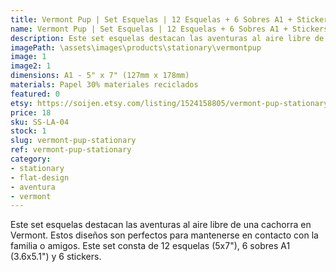 ```yaml
---
title: Vermont Pup | Set Esquelas | 12 Esquelas + 6 Sobres A1 + Stickers
name: Vermont Pup | Set Esquelas | 12 Esquelas + 6 Sobres A1 + Stickers
description: Este set esquelas destacan las aventuras al aire libre de una cachorra en Vermont. Estos diseños son perfectos para mantenerse en contacto con la familia o amigos. Este set consta de 12 esquelas (5x7"), 6 sobres A1 (3.6x5.1") y 6 stickers.
imagePath: \assets\images\products\stationary\vermontpup
image: 1
image2: 1
dimensions: A1 - 5" x 7" (127mm x 178mm)
materials: Papel 30% materiales reciclados
featured: 0
etsy: https://soijen.etsy.com/listing/1524158805/vermont-pup-stationary-set-12-sheets?utm_source=Copy&utm_medium=ListingManager&utm_campaign=Share&utm_term=so.lmsm&share_time=1695262121346
price: 18
sku: SS-LA-04
stock: 1
slug: vermont-pup-stationary
ref: vermont-pup-stationary
category:
- stationary
- flat-design
- aventura
- vermont
---
```

Este set esquelas destacan las aventuras al aire libre de una cachorra en Vermont. Estos diseños son perfectos para mantenerse en contacto con la familia o amigos. Este set consta de 12 esquelas (5x7"), 6 sobres A1 (3.6x5.1") y 6 stickers. 
